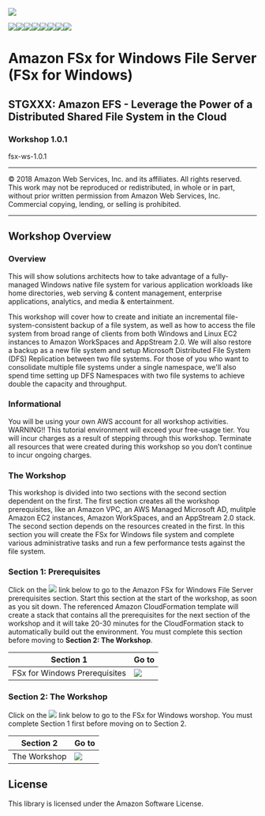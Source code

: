 ![](https://s3.amazonaws.com/aws-us-east-1/tutorial/AWS_logo_PMS_300x180.png)

![](https://s3.amazonaws.com/aws-us-east-1/tutorial/100x100_benefit_available.png)![](https://s3.amazonaws.com/aws-us-east-1/tutorial/100x100_benefit_ingergration.png)![](https://s3.amazonaws.com/aws-us-east-1/tutorial/100x100_benefit_ecryption-lock.png)![](https://s3.amazonaws.com/aws-us-east-1/tutorial/100x100_benefit_fully-managed.png)![](https://s3.amazonaws.com/aws-us-east-1/tutorial/100x100_benefit_lowcost-affordable.png)![](https://s3.amazonaws.com/aws-us-east-1/tutorial/100x100_benefit_performance.png)![](https://s3.amazonaws.com/aws-us-east-1/tutorial/100x100_benefit_scalable.png)![](https://s3.amazonaws.com/aws-us-east-1/tutorial/100x100_benefit_storage.png)
# **Amazon FSx for Windows File Server (FSx for Windows)**

## STGXXX: Amazon EFS - Leverage the Power of a Distributed Shared File System in the Cloud

### Workshop 1.0.1

fsx-ws-1.0.1

---

© 2018 Amazon Web Services, Inc. and its affiliates. All rights reserved. This work may not be  reproduced or redistributed, in whole or in part, without prior written permission from Amazon Web Services, Inc. Commercial copying, lending, or selling is prohibited.

---

## Workshop Overview

### Overview

This will show solutions architects how to take advantage of a fully-managed Windows native file system for various application workloads like home directories, web serving & content management, enterprise applications, analytics, and media & entertainment.

This workshop will cover how to create and initiate an incremental file-system-consistent backup of a file system, as well as how to access the file system from broad range of clients from both Windows and Linux EC2 instances to Amazon WorkSpaces and AppStream 2.0. We will also restore a backup as a new file system and setup Microsoft Distributed File System (DFS) Replication between two file systems. For those of you who want to consolidate multiple file systems under a single namespace, we'll also spend time setting up DFS Namespaces with two file systems to achieve double the capacity and throughput.

### Informational

You will be using your own AWS account for all workshop activities.
WARNING!! This tutorial environment will exceed your free-usage tier. You will incur charges as a result of stepping through this workshop. Terminate all resources that were created during this workshop so you don’t continue to incur ongoing charges.

### The Workshop

This workshop is divided into two sections with the second section dependent on the first. The first section creates all the workshop prerequisites, like an Amazon VPC, an AWS Managed Microsoft AD, mulitple Amazon EC2 instances, Amazon WorkSpaces, and an AppStream 2.0 stack. The second section depends on the resources created in the first. In this section you will create the FSx for Windows file system and complete various administrative tasks and run a few performance tests against the file system.

### Section 1: Prerequisites

Click on the ![](/images/efs_tutorial.png) link below to go to the Amazon FSx for Windows File Server prerequisites section. Start this section at the start of the workshop, as soon as you sit down. The referenced Amazon CloudFormation template will create a stack that contains all the prerequisites for the next section of the workshop and it will take 20-30 minutes for the CloudFormation stack to  automatically build out the environment. You must complete this section before moving to **Section 2: The Workshop**.

| Section 1 | Go to |
| --- | --- 
| FSx for Windows Prerequisites | [![](/images/efs_tutorial.png)](/tutorial) |



### Section 2: The Workshop

Click on the ![](/images/efs_scenario.png) link below to go to the FSx for Windows worshop. You must complete Section 1 first before moving on to Section 2.

| Section 2 | Go to |
| --- | --- 
| The Workshop | [![](/images/efs_scenario.png)](/scenarios/wordpress) |




## License

This library is licensed under the Amazon Software License.
